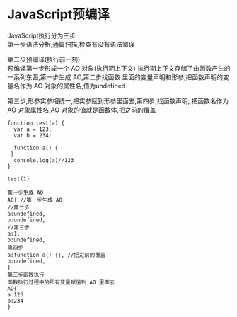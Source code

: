 # JavaScript预编译

JavaScript执行分为三步  
第一步语法分析,通篇扫描,检查有没有语法错误  

第二步预编译(执行前一刻)  
预编译第一步形成一个 AO 对象(执行期上下文)  执行期上下文存储了由函数产生的一系列东西,第一步生成 AO,第二步找函数 里面的变量声明和形参,把函数声明的变量名作为 AO 对象的属性名,值为undefined  

第三步,形参实参相统一,把实参赋到形参里面去,第四步,找函数声明,  把函数名作为 AO 对象属性名,AO 对象的值就是函数体,把之前的覆盖  
   
    function test(a) {  
      var a = 123;  
      var b = 234;  
      
      function a() {  
     }  
      console.log(a)//123  
    }  
      
    test(1)
        
    第一步生成 AO  
    AO{ //第一步生成 AO  
    //第二步  
    a:undefined,  
    b:undefined,  
    //第三步  
    a:1,  
    b:undefined,  
    第四步  
    a:function a() {}, //把之前的覆盖  
    b:undefined,  
    }  
    第三步函数执行  
    函数执行过程中的所有变量赋值到 AO 里面去  
    AO{  
    a:123  
    b:234  
    }
